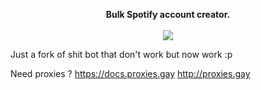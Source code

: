 <p align='center'>
    <b>Bulk Spotify account creator.</b><br>
    <br>
    <img src='https://media.discordapp.net/attachments/967490192531410965/967577665345310760/unknown.png'>
</p>

Just a fork of shit bot that don't work but now work :p

Need proxies ?
https://docs.proxies.gay
http://proxies.gay
